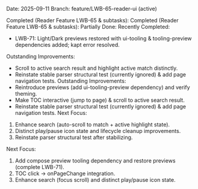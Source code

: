 Date: 2025-09-11
Branch: feature/LWB-65-reader-ui (active)

Completed (Reader Feature LWB-65 & subtasks):
Completed (Reader Feature LWB-65 & subtasks):
Partially Done:
Recently Completed:
- LWB-71: Light/Dark previews restored with ui-tooling & tooling-preview dependencies added; kapt error resolved.

Outstanding Improvements:
- Scroll to active search result and highlight active match distinctly.
- Reinstate stable parser structural test (currently ignored) & add page navigation tests.
Outstanding Improvements:
- Reintroduce previews (add ui-tooling-preview dependency) and verify theming.
- Make TOC interactive (jump to page) & scroll to active search result.
- Reinstate stable parser structural test (currently ignored) & add page navigation tests.
Next Focus:
1. Enhance search (auto-scroll to match + active highlight state).
2. Distinct play/pause icon state and lifecycle cleanup improvements.
3. Reinstate parser structural test after stabilizing.

Next Focus:
1. Add compose preview tooling dependency and restore previews (complete LWB-71).
2. TOC click -> onPageChange integration.
3. Enhance search (focus scroll) and distinct play/pause icon state.
